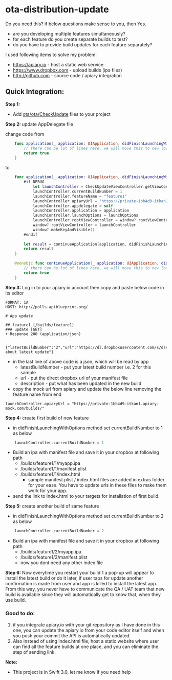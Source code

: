 # ota-distribution-update


Do you need this? if below questions make sense to you, then Yes.
- are you developing multiple features simultaneously?
- for each feature do you create separate builds to test?
- do you have to provide build updates for each feature separately?

I used following items to solve my problem:
- https://apiary.io - host a static web service
- https://www.dropbox.com - upload builds (ipa files)
- http://github.com - source code / apiary integration

## Quick Integration:

**Step 1:**
- Add [ota/ota/CheckUpdate](https://github.com/itkan/ota-distribution-update/tree/master/ota/ota/CheckUpdate) files to your project

**Step 2:** update AppDelegate file

change code from 

```swift
    func application(_ application: UIApplication, didFinishLaunchingWithOptions launchOptions: [UIApplicationLaunchOptionsKey: Any]?) -> Bool {
        // there can be lot of lines here, we will move this to new location
        return true
    }

```

to 

```swift
    func application(_ application: UIApplication, didFinishLaunchingWithOptions launchOptions: [UIApplicationLaunchOptionsKey: Any]?) -> Bool {
        #if DEBUG
            let launchController = CheckUpdateViewController.getViewController()
            launchController.currentBuildNumber = 1
            launchController.featureName = "feature1"
            launchController.apiaryUrl = "https://private-1bb4d9-itkan1.apiary-mock.com/builds/"
            launchController.appdelegate = self
            launchController.application = application
            launchController.launchOptions = launchOptions
            launchController.rootViewController = window?.rootViewController
            window?.rootViewController = launchController
            window?.makeKeyAndVisible()
        #endif
        
        let result = continueApplication(application, didFinishLaunchingWithOptions: launchOptions)
        return result
    }
    
    @nonobjc func continueApplication(_ application: UIApplication, didFinishLaunchingWithOptions launchOptions: [UIApplicationLaunchOptionsKey: Any]?) -> Bool {
        // there can be lot of lines here, we will move this to new location. Yes this is new location
        return true
    }
```

**Step 3:** Log in to your apiary.io account then copy and paste below code in its editor
```
FORMAT: 1A
HOST: http://polls.apiblueprint.org/

# App update

## feature1 [/builds/feature1]
### update [GET]
+ Response 200 (application/json)

        {"latestBuildNumber":"2","url":"https://dl.dropboxusercontent.com/s/dssss/manifest.plist","description":"description about latest update"} 
```
- in the last line of above code is a json, which will be read by app
    - latestBuildNumber - put your latest build number i.e. 2 for this sample
    - url - put the direct dropbox url of your manifest file
    - description - put what has been updated in the new build
- copy the mock url from apiary and update the below line removing the feature name from end
```
launchController.apiaryUrl = "https://private-1bb4d9-itkan1.apiary-mock.com/builds/"
```

**Step 4:** create first build of new feature
- in didFinishLaunchingWithOptions method set currentBuildNumber to 1 as below
```swift
    launchController.currentBuildNumber = 1 
```
- Build an ipa with manifest file and save it in your dropbox at following path
    - /builds/feature1/1/myapp.ipa
    - /builds/feature1/1/manifest.plist
    - /builds/feature1/1/index.html
        - sample manifest.plist / index.html files are added in extras folder for your ease. You have to update urls in these files to make them work for your app.
- send the link to index.html to your targets for installation of first build.

**Step 5:** create another build of same feature
- in didFinishLaunchingWithOptions method set currentBuildNumber to 2 as below
```swift
    launchController.currentBuildNumber = 2 
```
- Build an ipa with manifest file and save it in your dropbox at following path
    - /builds/feature1/2/myapp.ipa
    - /builds/feature1/2/manifest.plist
    - now you dont need any other index file
    

**Step 6:** Now everytime you restart your build 1 a pop-up will appear to install the latest build or do it later, if user taps for update another confirmation is made from user and app is killed to install the latest app. From this way, you never have to communicate the QA / UAT team that new build is available since they will automatically get to know that, when they use build.

### Good to do:
1. if you integrate apiary.io with your git repository as I have done in this one, you can update the apiary.io from your code editor itself and when you push your commit the API is automatically updated.
1. Also instead of using index.html file, host a static website where user can find all the feature builds at one place, and you can eliminate the step of sending link.

**Note:**
- This project is in Swift 3.0, let me know if you need help


